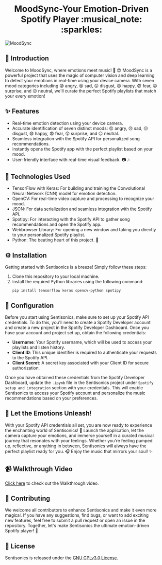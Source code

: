 <h1 align="center">
MoodSync-Your Emotion-Driven Spotify Player :musical_note: :sparkles:
</h1>

<!--[Project Logo](path_to_logo.png) (Optional: Include a logo or relevant image for your project)-->
![MoodSync](https://github.com/Prajjwal-Chauhan/Sentisonics_Your-Emotion-Driven-Spotify-Player/assets/83890311/f8791afe-9d76-45a0-a581-d3b0c0602500)


## :muscle: Introduction

Welcome to MoodSync, where emotions meet music! 🎵 :heart_eyes: MoodSync is a powerful project that uses the magic of computer vision and deep learning to detect your emotions in real-time using your device camera. With seven mood categories including 😡 angry, 😢 sad, 😖 disgust, 😄 happy, 😨 fear, 😲 surprise, and 😐 neutral, we'll curate the perfect Spotify playlists that match your every emotion!

## :sparkles: Features

- Real-time emotion detection using your device camera.
- Accurate identification of seven distinct moods: 😡 angry, 😢 sad, 😖 disgust, 😄 happy, 😨 fear, 😲 surprise, and 😐 neutral.
- Seamless integration with the Spotify API for personalized song recommendations.
- Instantly opens the Spotify app with the perfect playlist based on your mood.
- User-friendly interface with real-time visual feedback. :camera: :notes:

## :rocket: Technologies Used

- TensorFlow with Keras: For building and training the Convolutional Neural Network (CNN) model for emotion detection.
- OpenCV: For real-time video capture and processing to recognize your mood.
- JSON: For data serialization and seamless integration with the Spotify API.
- Spotipy: For interacting with the Spotify API to gather song recommendations and open the Spotify app.
- Webbrowser Library: For opening a new window and taking you directly to your personalized Spotify playlist.
- Python: The beating heart of this project. :snake:

## :gear: Installation

Getting started with Sentisonics is a breeze! Simply follow these steps:

1. Clone this repository to your local machine.
2. Install the required Python libraries using the following command:
   ```
   pip install tensorflow keras opencv-python spotipy
   ```

## :key: Configuration

Before you start using Sentisonics, make sure to set up your Spotify API credentials. To do this, you'll need to create a Spotify Developer account and create a new project in the Spotify Developer Dashboard. Once you have your account and project set up, obtain the following credentials:

- **Username**: Your Spotify username, which will be used to access your playlists and listen history.
- **Client ID**: This unique identifier is required to authenticate your requests to the Spotify API.
- **Client Secret**: A secret key associated with your Client ID for secure authorization.

Once you have obtained these credentials from the Spotify Developer Dashboard, update the `.ipynb` file in the Sentisonics project under `Spotify setup and integration` section with your credentials. This will enable Sentisonics to access your Spotify account and personalize the music recommendations based on your preferences.

## :musical_score: Let the Emotions Unleash!

With your Spotify API credentials all set, you are now ready to experience the enchanting world of Sentisonics! :tada: Launch the application, let the camera capture your emotions, and immerse yourself in a curated musical journey that resonates with your feelings. Whether you're feeling pumped up, reflective, or anything in between, Sentisonics will always have the perfect playlist ready for you. :headphones: Enjoy the music that mirrors your soul! :sparkles:

## :video_camera: Walkthrough Video

[Click here](https://www.linkedin.com/posts/prajjwal-chauhan-0a4ba820a_sentisonics-emotiondrivenmusic-musiclovers-activity-7088111147278622720-kGyJ?utm_source=share&utm_medium=member_desktop) to check out the Walkthrough video.


## :raised_hands: Contributing

We welcome all contributors to enhance Sentisonics and make it even more magical. If you have any suggestions, find bugs, or want to add exciting new features, feel free to submit a pull request or open an issue in the repository. Together, let's make Sentisonics the ultimate emotion-driven Spotify player! :rocket:

## :page_facing_up: License

Sentisonics is released under the [GNU GPLv3.0 License](LICENSE). 

